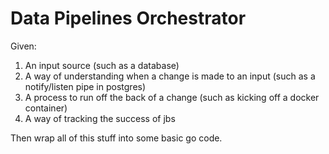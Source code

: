 # Data Pipelines Orchestrator

Given:

1. An input source (such as a database)
2. A way of understanding when a change is made to an input (such as a notify/listen pipe in postgres)
3. A process to run off the back of a change (such as kicking off a docker container)
4. A way of tracking the success of jbs

Then wrap all of this stuff into some basic go code.

